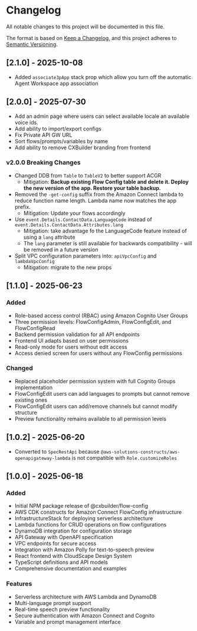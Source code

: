 # Changelog

All notable changes to this project will be documented in this file.

The format is based on [Keep a Changelog](https://keepachangelog.com/en/1.0.0/),
and this project adheres to [Semantic Versioning](https://semver.org/spec/v2.0.0.html).

## [2.1.0] - 2025-10-08

- Added `associate3pApp` stack prop which allow you turn off the automatic Agent Workspace app association

## [2.0.0] - 2025-07-30

- Add an admin page where users can select available locale an available voice ids.
- Add ability to import/export configs
- Fix Private API GW URL
- Sort flows/prompts/variables by name
- Add ability to remove CXBuilder branding from frontend

### v2.0.0 Breaking Changes

- Changed DDB from `Table` to `TableV2` to better support ACGR
  - Mitigation: **Backup existing Flow Config table and delete it. Deploy the new version of the app. Restore your table backup.**
- Removed the `-get-config` suffix from the Amazon Connect lambda to reduce function name length. Lambda name now matches the app prefix.
  - Mitigation: Update your flows accordingly
- Use `event.Details.ContactData.LanguageCode` instead of `event.Details.ContactData.Attributes.lang`
  - Mitigation: take advantage fo the LanguageCode feature instead of using a `lang` attribute
  - The `lang` parameter is still available for backwards compatibility - will be removed in a future version
- Split VPC configuration parameters into: `apiVpcConfig` and `lambdaVpcConfig`
  - Mitigation: migrate to the new props

## [1.1.0] - 2025-06-23

### Added

- Role-based access control (RBAC) using Amazon Cognito User Groups
- Three permission levels: FlowConfigAdmin, FlowConfigEdit, and FlowConfigRead
- Backend permission validation for all API endpoints
- Frontend UI adapts based on user permissions
- Read-only mode for users without edit access
- Access denied screen for users without any FlowConfig permissions

### Changed

- Replaced placeholder permission system with full Cognito Groups implementation
- FlowConfigEdit users can add languages to prompts but cannot remove existing ones
- FlowConfigEdit users can add/remove channels but cannot modify structure
- Preview functionality remains available to all permission levels

## [1.0.2] - 2025-06-20

- Converted to `SpecRestApi` because `@aws-solutions-constructs/aws-openapigateway-lambda` is not compatible with `Role.customizeRoles`

## [1.0.0] - 2025-06-18

### Added

- Initial NPM package release of @cxbuilder/flow-config
- AWS CDK constructs for Amazon Connect FlowConfig infrastructure
- InfrastructureStack for deploying serverless architecture
- Lambda functions for CRUD operations on flow configurations
- DynamoDB integration for configuration storage
- API Gateway with OpenAPI specification
- VPC endpoints for secure access
- Integration with Amazon Polly for text-to-speech preview
- React frontend with CloudScape Design System
- TypeScript definitions and API models
- Comprehensive documentation and examples

### Features

- Serverless architecture with AWS Lambda and DynamoDB
- Multi-language prompt support
- Real-time speech preview functionality
- Secure authentication with Amazon Connect and Cognito
- Variable and prompt management interface
